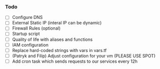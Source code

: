 ### Todo
- [ ] Configure DNS
- [ ] External Static IP (interal IP can be dynamic)
- [ ] Firewall Rules (optional)
- [ ] Startup script
- [ ] Quality of life with aliases and functions
- [ ] IAM configuration
- [ ] Replace hard-coded strings with vars in vars.tf
- [ ] (Patryk and Filip) Adjust configuration for your vm (PLEASE USE SPOT)
- [ ] Add cron task which sends requests to our services every 12h